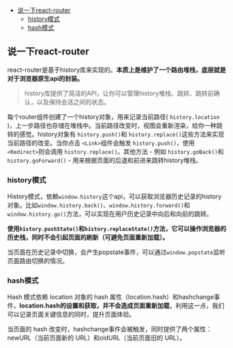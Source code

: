 - [说一下react-router](#说一下react-router)
  - [history模式](#history模式)
  - [hash模式](#hash模式)

## 说一下react-router

react-router是基于history库来实现的。**本质上是维护了一个路由堆栈，底层就是对于浏览器原生api的封装。**

> history库提供了简洁的API，让你可以管理history堆栈、跳转、跳转前确认，以及保持会话之间的状态。

每个router组件创建了一个history对象，用来记录当前路径( `history.location` )，上一步路径也存储在堆栈中。当前路径改变时，视图会重新渲染，给你一种跳转的感觉。history对象有 `history.push()`和 `history.replace()`这些方法来实现当前路径的改变。当你点击 `<Link>`组件会触发 `history.push()`，使用 `<Redirect>`则会调用 `history.replace()`。其他方法 - 例如 `history.goBack()`和 `history.goForward()` - 用来根据页面的后退和前进来跳转history堆栈。

### history模式

History模式，依赖`window.history`这个api，可以获取浏览器历史记录的history对象。比如`window.history.back()`、`window.history.forward()`和`window.history.go()`方法，可以实现在用户历史记录中向后和向前的跳转。

**使用`history.pushState()`和`history.replaceState()`方法，它可以操作浏览器的历史栈，同时不会引起页面的刷新（可避免页面重新加载）。**

当页面在历史记录中切换，会产生popstate事件，可以通过`window.popstate`监听页面路由切换的情况。

### hash模式

Hash 模式依赖 location 对象的 hash 属性（location.hash）和hashchange事件，**location.hash的设置和获取，并不会造成页面重新加载**，利用这一点，我们可以记录页面关键信息的同时，提升页面体验。

当页面的 hash 改变时，hashchange事件会被触发，同时提供了两个属性：newURL（当前页面新的 URL）和oldURL（当前页面旧的 URL）。
